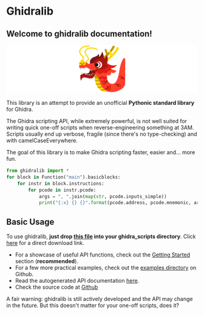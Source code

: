 # Ghidralib

## Welcome to ghidralib documentation!

![](dragon1.png)

This library is an attempt to provide an unofficial **Pythonic standard library** for Ghidra.

The Ghidra scripting API, while extremely powerful, is not well suited for writing
quick one-off scripts when reverse-engineering something at 3AM. Scripts usually
end up verbose, fragile (since there's no type-checking) and with camelCaseEverywhere.

The goal of this library is to make Ghidra scripting faster, easier and... more fun.

```python
from ghidralib import *
for block in Function("main").basicblocks:
    for instr in block.instructions:
        for pcode in instr.pcode:
            args = ", ".join(map(str, pcode.inputs_simple))
            print("{:x} {} {}".format(pcode.address, pcode.mnemonic, args))
```

## Basic Usage

To use ghidralib, **just drop [this file](https://github.com/msm-code/ghidralib/blob/master/ghidralib.py) into your ghidra_scripts directory**.
Click [here](https://raw.githubusercontent.com/msm-code/ghidralib/refs/heads/master/ghidralib.py)
for a direct download link.

* For a showcase of useful API functions, check out the
[Getting Started](./getting_started.md) section (**recommended**).
* For a few more practical examples, check out the
[examples directory](https://github.com/msm-code/ghidralib/tree/master/examples)
on Github.
* Read the autogenerated API documentation [here](./reference.md).
* Check the source code at [Github](https://github.com/msm-code/ghidralib)

A fair warning: ghidralib is still actively developed and the API may change
in the future. But this doesn't matter for your one-off scripts, does it?
